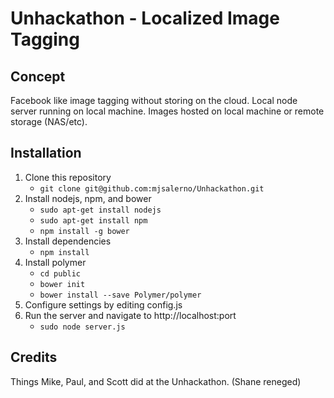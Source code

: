 # Unhackathon - Localized Image Tagging

## Concept
Facebook like image tagging without storing on the cloud. Local node server running on local machine. Images hosted on local machine or remote storage (NAS/etc).

## Installation

1. Clone this repository
	* `git clone git@github.com:mjsalerno/Unhackathon.git`
2. Install nodejs, npm, and bower
	* `sudo apt-get install nodejs`
	* `sudo apt-get install npm`
    * `npm install -g bower`
3. Install dependencies
	* `npm install`
4. Install polymer
    * `cd public`
    * `bower init`
    * `bower install --save Polymer/polymer` 
5. Configure settings by editing config.js
6. Run the server and navigate to http://localhost:port
	* `sudo node server.js`

## Credits
Things Mike, Paul, and Scott did at the Unhackathon. (Shane reneged)


